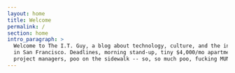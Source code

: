 ```yaml
---
layout: home
title: Welcome
permalink: /
section: home
intro_paragraph: >
  Welcome to The I.T. Guy, a blog about technology, culture, and the insanity of being a developer
  in San Francisco. Deadlines, morning stand-up, tiny $4,000/mo apartments with no a/c, maniacal 
  project managers, poo on the sidewalk -- so, so much poo, fucking MUNI, and bans on drinking straws and vape pens; its all here!
---
```

